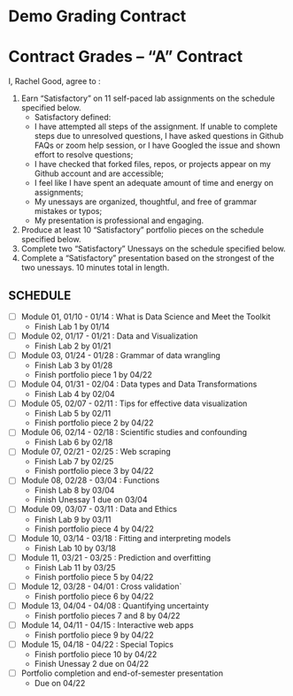 Demo Grading Contract
================

<!-- This contract is adapted from Annie Somerville's contract https://github.com/anniehsom -->

# Contract Grades – “A” Contract

I, Rachel Good, agree to :

1.  Earn “Satisfactory” on 11 self-paced lab assignments on the schedule
    specified below.
    -   Satisfactory defined:
    -   I have attempted all steps of the assignment. If unable to
        complete steps due to unresolved questions, I have asked
        questions in Github FAQs or zoom help session, or I have Googled
        the issue and shown effort to resolve questions;
    -   I have checked that forked files, repos, or projects appear on
        my Github account and are accessible;
    -   I feel like I have spent an adequate amount of time and energy
        on assignments;
        <!-- (tentatively defining “adequate” based on Lab 1 and previous experience with R: I will spend at least 30 minutes on labs and at least 1 hour on portfolio pieces); -->
    -   My unessays are organized, thoughtful, and free of grammar
        mistakes or typos;
    -   My presentation is professional and engaging.
2.  Produce at least 10 “Satisfactory” portfolio pieces on the schedule
    specified below.
3.  Complete two “Satisfactory” Unessays on the schedule specified
    below.
4.  Complete a “Satisfactory” presentation based on the strongest of the
    two unessays. 10 minutes total in length.

## SCHEDULE

-   [ ] Module 01, 01/10 - 01/14 : What is Data Science and Meet the
    Toolkit
    -   Finish Lab 1 by 01/14
-   [ ] Module 02, 01/17 - 01/21 : Data and Visualization
    -   Finish Lab 2 by 01/21
-   [ ] Module 03, 01/24 - 01/28 : Grammar of data wrangling
    -   Finish Lab 3 by 01/28
    -   Finish portfolio piece 1 by 04/22
-   [ ] Module 04, 01/31 - 02/04 : Data types and Data Transformations
    -   Finish Lab 4 by 02/04
-   [ ] Module 05, 02/07 - 02/11 : Tips for effective data visualization
    -   Finish Lab 5 by 02/11
    -   Finish portfolio piece 2 by 04/22
-   [ ] Module 06, 02/14 - 02/18 : Scientific studies and confounding
    -   Finish Lab 6 by 02/18
-   [ ] Module 07, 02/21 - 02/25 : Web scraping
    -   Finish Lab 7 by 02/25
    -   Finish portfolio piece 3 by 04/22
-   [ ] Module 08, 02/28 - 03/04 : Functions
    -   Finish Lab 8 by 03/04
    -   Finish Unessay 1 due on 03/04
-   [ ] Module 09, 03/07 - 03/11 : Data and Ethics
    -   Finish Lab 9 by 03/11
    -   Finish portfolio piece 4 by 04/22
-   [ ] Module 10, 03/14 - 03/18 : Fitting and interpreting models
    -   Finish Lab 10 by 03/18
-   [ ] Module 11, 03/21 - 03/25 : Prediction and overfitting
    -   Finish Lab 11 by 03/25
    -   Finish portfolio piece 5 by 04/22
-   [ ] Module 12, 03/28 - 04/01 : Cross validation\`
    -   Finish portfolio piece 6 by 04/22
-   [ ] Module 13, 04/04 - 04/08 : Quantifying uncertainty
    -   Finish portfolio pieces 7 and 8 by 04/22
-   [ ] Module 14, 04/11 - 04/15 : Interactive web apps
    -   Finish portfolio piece 9 by 04/22
-   [ ] Module 15, 04/18 - 04/22 : Special Topics
    -   Finish portfolio piece 10 by 04/22
    -   Finish Unessay 2 due on 04/22
-   [ ] Portfolio completion and end-of-semester presentation
    -   Due on 04/22
